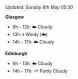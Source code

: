 *Updated: Sunday 8th May 05:30*

**Glasgow**

* 6h - 12h: :cloud: Cloudy
* 13h: :cyclone: Windy (:cloud:)
* 14h - 17h: :cloud: Cloudy

**Edinburgh**

* 6h - 13h: :cloud: Cloudy
* 14h - 17h: :partly_sunny: Partly Cloudy
